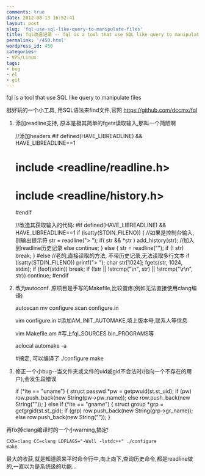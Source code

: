 ```yaml
---
comments: true
date: 2012-08-13 16:52:41
layout: post
slug: 'fql-use-sql-like-query-to-manipulate-files'
title: fql改造记录 -- fql is a tool that use SQL like query to manipulate files
permalink: '/450.html'
wordpress_id: 450
categories:
- VPS/Linux
tags:
- bug
- el
- git
---
```


fql is a tool that use SQL like query to manipulate files

挺好玩的一个小工具, 用SQL语法来find文件,官网 <a href="https://github.com/dccmx/fql" title="fql is a tool that use SQL like query to manipulate files." target="_blank">https://github.com/dccmx/fql</a>

1. 添加readline支持, 原本是极其简单的fgets读取输入,那叫一个简陋啊


	//添加headers
	#if defined(HAVE_LIBREADLINE) && HAVE_LIBREADLINE==1
	# include <readline/readline.h>
	# include <readline/history.h>
	#endif

	//改造其获取输入的代码:
	#if defined(HAVE_LIBREADLINE) && HAVE_LIBREADLINE==1
      if (isatty(STDIN_FILENO)) { //如果是控制台输入,则输出提示符
          str = readline("> ");
          if( str && *str ) 
              add_history(str); //加入到readline历史记录
          else
              continue;
      } else {
          str = readline("");
          if (! str) break;
      }
	#else
      //老的,直接读取的方法, 不带历史记录,无法读取多行文本
      if (isatty(STDIN_FILENO)) printf("> ");
      char str[1024];
      fgets(str, 1024, stdin);
      if (feof(stdin)) break;
      if (!str || !strcmp("\n", str) || !strcmp("\r\n", str)) continue;
	#endif

2. 改为autoconf. 原项目是手写的Makefile,比较蛋疼(例如无法直接使用clang编译)

	autoscan
	mv configure.scan configure.in

	vim configure.in 
	#添加AM_INIT_AUTOMAKE,填上版本号,联系人等信息

	vim Makefile.am
	#写上fql_SOURCES bin_PROGRAMS等

	aclocal
	automake -a

	#搞定, 可以编译了
	./configure 
	make

3. 修正一个小bug--当文件夹或文件的uid或gid不合法时(指向一个不存在的用户),会发生段错误

    if (*ite == "uname") {
      struct passwd *pw = getpwuid(st.st_uid);
      if (pw)
          row.push_back(new String(pw->pw_name));
      else
          row.push_back(new String(""));
    } else if (*ite == "gname") {
      struct group *grp = getgrgid(st.st_gid);
      if (grp)
          row.push_back(new String(grp->gr_name));
      else
          row.push_back(new String(""));
    }


再fix掉clang编译时的一个小warning,搞定!

	CXX=clang CC=clang LDFLAGS="-Wall -lstdc++" ./configure
	make


最大的收获,就是知道原来平时命令行中,向上向下,查询历史命令,都是readline做的,一直以为是系统级的功能...